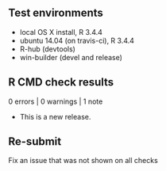 ## Test environments
* local OS X install, R 3.4.4
* ubuntu 14.04 (on travis-ci), R 3.4.4
* R-hub (devtools)
* win-builder (devel and release)

## R CMD check results

0 errors | 0 warnings | 1 note

* This is a new release.

## Re-submit
Fix an issue that was not shown on all checks

